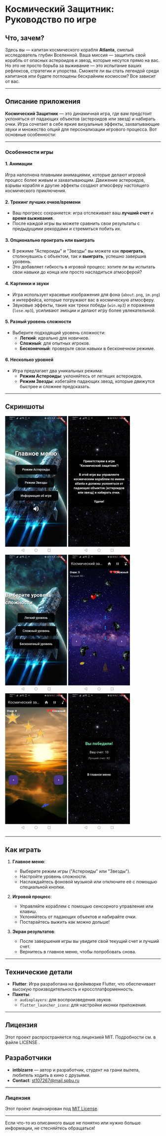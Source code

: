 # Космический Защитник: Руководство по игре

## Что, зачем?

Здесь вы — капитан космического корабля **Atlanta**, смелый исследователь глубин Вселенной. Ваша миссия — защитить свой корабль от опасных астероидов и звезд, которые несутся прямо на вас. Но это не просто борьба за выживание — это испытание ваших рефлексов, стратегии и упорства. Сможете ли вы стать легендой среди капитанов или будете поглощены бескрайним космосом? Все зависит от вас.

---

## Описание приложения

**Космический Защитник** — это динамичная игра, где вам предстоит уклоняться от падающих объектов (астероидов или звезд) и набирать очки. Игра сочетает в себе яркие визуальные эффекты, захватывающие звуки и множество опций для персонализации игрового процесса. Вот основные особенности:

---

### Особенности игры

#### 1. **Анимации**
Игра наполнена плавными анимациями, которые делают игровой процесс более живым и захватывающим. Движение астероидов, взрывы корабля и другие эффекты создают атмосферу настоящего космического приключения.

#### 2. **Трекинг лучших очков/времени**
- Ваш прогресс сохраняется: игра отслеживает ваш **лучший счет** и **время выживания**.
- После каждой игры вы можете сравнить свои результаты с предыдущими рекордами и стремиться побить их.

#### 3. **Опционально проиграть или выиграть**
- В режиме "Астероиды" и "Звезды" вы можете как **проиграть**, столкнувшись с объектом, так и **выиграть**, успешно завершив уровень.
- Это добавляет гибкость в игровой процесс: хотите ли вы испытать свои навыки до конца или просто насладиться атмосферой?

#### 4. **Картинки и звуки**
- Игра использует красивые изображения для фона (`about.png`, `im.png`) и интерфейса, которые погружают вас в космическую атмосферу.
- Звуковые эффекты, такие как треки победы (`win.mp3`) и поражения (`lose.mp3`), усиливают эмоции и делают игру более увлекательной.

#### 5. **Разный уровень сложности**
- Выберите подходящий уровень сложности:
  - **Легкий**: идеально для новичков.
  - **Сложный**: для опытных игроков.
  - **Бесконечный**: проверьте свои навыки в бесконечном режиме.

#### 6. **Несколько уровней**
- Игра предлагает два уникальных режима:
  - **Режим Астероиды**: уклоняйтесь от летящих астероидов.
  - **Режим Звезды**: избегайте падающих звезд, которые движутся быстрее и сложнее предсказать.

---

## Скриншоты

<div>
  <img src="assets/screenshots/1.jpg" width="200" alt="Главное меню">
  <img src="assets/screenshots/2.jpg" width="200" alt="Приветствие">
  <img src="assets/screenshots/3.jpg" width="200" alt="Выбор сложности">
  <img src="assets/screenshots/4.jpg" width="200" alt="Астероиды">
  <img src="assets/screenshots/5.jpg" width="200" alt="Звезды">
  <img src="assets/screenshots/6.jpg" width="200" alt="Конец">
</div>

---

## Как играть

1. **Главное меню**:
   - Выберите режим игры ("Астероиды" или "Звезды").
   - Настройте уровень сложности.
   - Наслаждайтесь фоновой музыкой или отключите её с помощью специальной кнопки.

2. **Игровой процесс**:
   - Управляйте кораблем с помощью сенсорного управления или клавиш.
   - Уклоняйтесь от падающих объектов и набирайте очки.
   - Постарайтесь выжить как можно дольше!

3. **Экран результатов**:
   - После завершения игры вы увидите свой текущий счет и лучший счет.
   - Вернитесь в главное меню, чтобы попробовать снова.

---

## Технические детали

- **Flutter**: Игра разработана на фреймворке Flutter, что обеспечивает высокую производительность и кроссплатформенность.
- **Пакеты**:
  - `audioplayers`: для воспроизведения звуков.
  - `flutter_launcher_icons`: для настройки иконки приложения.

---

## Лицензия
Этот проект распространяется под лицензией MIT. Подробности см. в файле LICENSE .


## Разработчики

- **intbizarre** — автор и разработчик, студент на грани вылета, любитель ходить в кино с друзьями.
- **Contact**: st107267@mail.spbu.ru

---

### Лицензия

Этот проект лицензирован под [MIT License](LICENSE).

---

Если что-то из описанного выше не понятно или нужно больше информации, не стесняйтесь обращаться!
